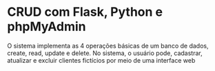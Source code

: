 # CRUD com Flask, Python e phpMyAdmin
<p>O sistema implementa as 4 operações básicas de um banco de dados, create, read, update e delete. No sistema, o usuário pode, cadastrar, atualizar e excluir clientes fictícios por meio de uma interface web</p>
